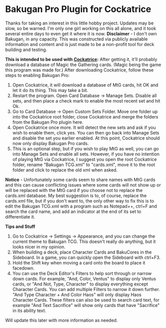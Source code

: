 # Bakugan Pro Plugin for Cockatrice

Thanks for taking an interest in this little hobby project. Updates may be slow, so be warned. I'm only one girl working on this all alone, and it took several entire days to even get it where it is now.
**Disclaimer** - I don't own Bakugan, in any capacity. This was constructed via publicly available information and content and is just made to be a non-profit tool for deck building and testing.

**This is intended to be used with [Cockatrice](https://cockatrice.github.io/):**
After getting it, it'll probably download a database of Magic the Gathering cards. (Magic being the game this program was made for.)
After downloading Cockatrice, follow these steps to enabling Bakugan Pro:
  1. Open Cockatrice, it will download a database of MtG cards, hit OK and let it do its thing. This may take a bit.
  2. Restart the program. Open Card Database -> Manage Sets. Disable all sets, and then place a check mark to enable the most recent set and hit Ok.
  3. Go to Card Database -> Open Custom Sets Folder. Move one folder up into the Cockatrice root folder, close Cockatrice and merge the folders from the Bakugan Pro plugin here.
  4. Open Cockatrice once more. It will detect the new sets and ask if you wish to enable them, click yes. You can then go back into Manage Sets and disable the set you earlier enabled. At this point, Cockatrice should now only display Bakugan Pro cards.
  5. This is an optional step, but if you wish to play MtG as well, you can go into Manage Sets and enable all sets. However, if you have no intention of playing MtG via Cockatrice, I suggest you open the root Cockatrice folder, rename "Bakugan TCG.xml" to "cards.xml", move it to the root folder and click to replace the old xml when asked.

**Notice** - Unfortunately some cards seem to share names with MtG cards and this can cause conflicting issues where some cards will not show up or will be replaced with the MtG card if you choose not to replace the cards.xml database. My best suggestion is to, of course, replace the cards.xml file, but if you don't want to, the only other way to fix this is to edit the Bakugan TCG.xml with a program such as Notepad++, ctrl+F and search the card name, and add an indicator at the end of its set to differentiate it.

**Tips and Stuff**
  1. Go to Cockatrice -> Settings -> Appearance, and you can change the current theme to Bakugan TCG. This doesn't really do anything, but it looks nicer in my opinion.
  2. When building a deck, place Character Cards and BakuCores in the Sideboard. In a game, you can quickly open the Sideboard with ctrl+F3.
  3. Hold the Shift key when moving a card onto the board to place it facedown.
  4. You can use the Deck Editor's Filters to help sort through or narrow down cards. For example, "And, Color, Ventus" to display only Ventus cards, or "And Not, Type, Character" to display everything except Character Cards. You can add multiple Filters to narrow it down further. "And Type Character + And Color Haos" will only display Haos Character Cards. These filters can also be used to search card text, for example "And Text Sacrifice" will show only cards that have "Sacrifice" in its ability text.

Will update this later with more information as needed.
